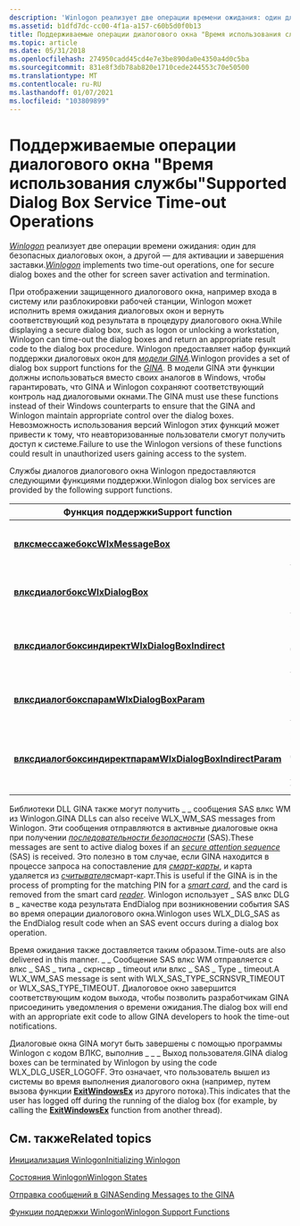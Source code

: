 ```yaml
---
description: 'Winlogon реализует две операции времени ожидания: один для безопасных диалоговых окон, а другой — для активации и завершения заставки.'
ms.assetid: b1dfd7dc-cc00-4f1a-a157-c60b5d0f0b13
title: Поддерживаемые операции диалогового окна "Время использования службы"
ms.topic: article
ms.date: 05/31/2018
ms.openlocfilehash: 274950cadd45cd4e7e3be890da0e4350a4d0c5ba
ms.sourcegitcommit: 831e8f3db78ab820e1710cede244553c70e50500
ms.translationtype: MT
ms.contentlocale: ru-RU
ms.lasthandoff: 01/07/2021
ms.locfileid: "103809899"
---
```

# <a name="supported-dialog-box-service-time-out-operations"></a><span data-ttu-id="62500-103">Поддерживаемые операции диалогового окна "Время использования службы"</span><span class="sxs-lookup"><span data-stu-id="62500-103">Supported Dialog Box Service Time-out Operations</span></span>

<span data-ttu-id="62500-104">[*Winlogon*](../secgloss/w-gly.md) реализует две операции времени ожидания: один для безопасных диалоговых окон, а другой — для активации и завершения заставки.</span><span class="sxs-lookup"><span data-stu-id="62500-104">[*Winlogon*](../secgloss/w-gly.md) implements two time-out operations, one for secure dialog boxes and the other for screen saver activation and termination.</span></span>

<span data-ttu-id="62500-105">При отображении защищенного диалогового окна, например входа в систему или разблокировки рабочей станции, Winlogon может исполнить время ожидания диалоговых окон и вернуть соответствующий код результата в процедуру диалогового окна.</span><span class="sxs-lookup"><span data-stu-id="62500-105">While displaying a secure dialog box, such as logon or unlocking a workstation, Winlogon can time-out the dialog boxes and return an appropriate result code to the dialog box procedure.</span></span> <span data-ttu-id="62500-106">Winlogon предоставляет набор функций поддержки диалоговых окон для [*модели GINA*](../secgloss/g-gly.md).</span><span class="sxs-lookup"><span data-stu-id="62500-106">Winlogon provides a set of dialog box support functions for the [*GINA*](../secgloss/g-gly.md).</span></span> <span data-ttu-id="62500-107">В модели GINA эти функции должны использоваться вместо своих аналогов в Windows, чтобы гарантировать, что GINA и Winlogon сохраняют соответствующий контроль над диалоговыми окнами.</span><span class="sxs-lookup"><span data-stu-id="62500-107">The GINA must use these functions instead of their Windows counterparts to ensure that the GINA and Winlogon maintain appropriate control over the dialog boxes.</span></span> <span data-ttu-id="62500-108">Невозможность использования версий Winlogon этих функций может привести к тому, что неавторизованные пользователи смогут получить доступ к системе.</span><span class="sxs-lookup"><span data-stu-id="62500-108">Failure to use the Winlogon versions of these functions could result in unauthorized users gaining access to the system.</span></span>

<span data-ttu-id="62500-109">Службы диалогов диалогового окна Winlogon предоставляются следующими функциями поддержки.</span><span class="sxs-lookup"><span data-stu-id="62500-109">Winlogon dialog box services are provided by the following support functions.</span></span>



| <span data-ttu-id="62500-110">Функция поддержки</span><span class="sxs-lookup"><span data-stu-id="62500-110">Support function</span></span>                                               | <span data-ttu-id="62500-111">Описание</span><span class="sxs-lookup"><span data-stu-id="62500-111">Description</span></span>                                                                                      |
|----------------------------------------------------------------|--------------------------------------------------------------------------------------------------|
| [<span data-ttu-id="62500-112">**влксмессажебокс**</span><span class="sxs-lookup"><span data-stu-id="62500-112">**WlxMessageBox**</span></span>](/windows/win32/api/winwlx/nc-winwlx-pwlx_message_box)                         | <span data-ttu-id="62500-113">Аналогично функции Windows [**MessageBox**](/windows/win32/api/winuser/nf-winuser-messagebox) .</span><span class="sxs-lookup"><span data-stu-id="62500-113">Similar to the Windows [**MessageBox**](/windows/win32/api/winuser/nf-winuser-messagebox) function.</span></span>                         |
| [<span data-ttu-id="62500-114">**влксдиалогбокс**</span><span class="sxs-lookup"><span data-stu-id="62500-114">**WlxDialogBox**</span></span>](/windows/win32/api/winwlx/nc-winwlx-pwlx_dialog_box)                           | <span data-ttu-id="62500-115">Аналогично функции Windows [**диалогбокс**](/windows/win32/api/winuser/nf-winuser-dialogboxa) .</span><span class="sxs-lookup"><span data-stu-id="62500-115">Similar to the Windows [**DialogBox**](/windows/win32/api/winuser/nf-winuser-dialogboxa) function.</span></span>                           |
| [<span data-ttu-id="62500-116">**влксдиалогбоксиндирект**</span><span class="sxs-lookup"><span data-stu-id="62500-116">**WlxDialogBoxIndirect**</span></span>](/windows/win32/api/winwlx/nc-winwlx-pwlx_dialog_box_indirect)           | <span data-ttu-id="62500-117">Аналогично функции Windows [**диалогбоксиндирект**](/windows/win32/api/winuser/nf-winuser-dialogboxindirecta) .</span><span class="sxs-lookup"><span data-stu-id="62500-117">Similar to the Windows [**DialogBoxIndirect**](/windows/win32/api/winuser/nf-winuser-dialogboxindirecta) function.</span></span>           |
| [<span data-ttu-id="62500-118">**влксдиалогбокспарам**</span><span class="sxs-lookup"><span data-stu-id="62500-118">**WlxDialogBoxParam**</span></span>](/windows/win32/api/winwlx/nc-winwlx-pwlx_dialog_box_param)                 | <span data-ttu-id="62500-119">Аналогично функции Windows [**диалогбокспарам**](/windows/win32/api/winuser/nf-winuser-dialogboxparama) .</span><span class="sxs-lookup"><span data-stu-id="62500-119">Similar to the Windows [**DialogBoxParam**](/windows/win32/api/winuser/nf-winuser-dialogboxparama) function.</span></span>                 |
| [<span data-ttu-id="62500-120">**влксдиалогбоксиндиректпарам**</span><span class="sxs-lookup"><span data-stu-id="62500-120">**WlxDialogBoxIndirectParam**</span></span>](/windows/win32/api/winwlx/nc-winwlx-pwlx_dialog_box_indirect_param) | <span data-ttu-id="62500-121">Аналогично функции Windows [**диалогбоксиндиректпарам**](/windows/win32/api/winuser/nf-winuser-dialogboxindirectparama) .</span><span class="sxs-lookup"><span data-stu-id="62500-121">Similar to the Windows [**DialogBoxIndirectParam**](/windows/win32/api/winuser/nf-winuser-dialogboxindirectparama) function.</span></span> |



 

<span data-ttu-id="62500-122">Библиотеки DLL GINA также могут получить \_ \_ сообщения SAS влкс WM из Winlogon.</span><span class="sxs-lookup"><span data-stu-id="62500-122">GINA DLLs can also receive WLX\_WM\_SAS messages from Winlogon.</span></span> <span data-ttu-id="62500-123">Эти сообщения отправляются в активные диалоговые окна при получении [*последовательности безопасности*](../secgloss/s-gly.md) (SAS).</span><span class="sxs-lookup"><span data-stu-id="62500-123">These messages are sent to active dialog boxes if an [*secure attention sequence*](../secgloss/s-gly.md) (SAS) is received.</span></span> <span data-ttu-id="62500-124">Это полезно в том случае, если GINA находится в процессе запроса на сопоставление для [*смарт-карты*](../secgloss/s-gly.md), и карта удаляется из [*считывателя*](../secgloss/r-gly.md)смарт-карт.</span><span class="sxs-lookup"><span data-stu-id="62500-124">This is useful if the GINA is in the process of prompting for the matching PIN for a [*smart card*](../secgloss/s-gly.md), and the card is removed from the smart card [*reader*](../secgloss/r-gly.md).</span></span> <span data-ttu-id="62500-125">Winlogon использует \_ SAS влкс DLG в \_ качестве кода результата EndDialog при возникновении события SAS во время операции диалогового окна.</span><span class="sxs-lookup"><span data-stu-id="62500-125">Winlogon uses WLX\_DLG\_SAS as the EndDialog result code when an SAS event occurs during a dialog box operation.</span></span>

<span data-ttu-id="62500-126">Время ожидания также доставляется таким образом.</span><span class="sxs-lookup"><span data-stu-id="62500-126">Time-outs are also delivered in this manner.</span></span> <span data-ttu-id="62500-127">\_ \_ Сообщение SAS влкс WM отправляется с влкс \_ SAS \_ типа \_ скрнсвр \_ timeout или влкс \_ SAS \_ Type \_ timeout.</span><span class="sxs-lookup"><span data-stu-id="62500-127">A WLX\_WM\_SAS message is sent with WLX\_SAS\_TYPE\_SCRNSVR\_TIMEOUT or WLX\_SAS\_TYPE\_TIMEOUT.</span></span> <span data-ttu-id="62500-128">Диалоговое окно завершится соответствующим кодом выхода, чтобы позволить разработчикам GINA присоединить уведомления о времени ожидания.</span><span class="sxs-lookup"><span data-stu-id="62500-128">The dialog box will end with an appropriate exit code to allow GINA developers to hook the time-out notifications.</span></span>

<span data-ttu-id="62500-129">Диалоговые окна GINA могут быть завершены с помощью программы Winlogon с кодом ВЛКС, выполнив \_ \_ \_ Выход пользователя.</span><span class="sxs-lookup"><span data-stu-id="62500-129">GINA dialog boxes can be terminated by Winlogon by using the code WLX\_DLG\_USER\_LOGOFF.</span></span> <span data-ttu-id="62500-130">Это означает, что пользователь вышел из системы во время выполнения диалогового окна (например, путем вызова функции [**ExitWindowsEx**](/windows/win32/api/winuser/nf-winuser-exitwindowsex) из другого потока).</span><span class="sxs-lookup"><span data-stu-id="62500-130">This indicates that the user has logged off during the running of the dialog box (for example, by calling the [**ExitWindowsEx**](/windows/win32/api/winuser/nf-winuser-exitwindowsex) function from another thread).</span></span>

## <a name="related-topics"></a><span data-ttu-id="62500-131">См. также</span><span class="sxs-lookup"><span data-stu-id="62500-131">Related topics</span></span>

<dl> <dt>

[<span data-ttu-id="62500-132">Инициализация Winlogon</span><span class="sxs-lookup"><span data-stu-id="62500-132">Initializing Winlogon</span></span>](initializing-winlogon.md)
</dt> <dt>

[<span data-ttu-id="62500-133">Состояния Winlogon</span><span class="sxs-lookup"><span data-stu-id="62500-133">Winlogon States</span></span>](winlogon-states.md)
</dt> <dt>

[<span data-ttu-id="62500-134">Отправка сообщений в GINA</span><span class="sxs-lookup"><span data-stu-id="62500-134">Sending Messages to the GINA</span></span>](sending-messages-to-the-gina.md)
</dt> <dt>

[<span data-ttu-id="62500-135">Функции поддержки Winlogon</span><span class="sxs-lookup"><span data-stu-id="62500-135">Winlogon Support Functions</span></span>](authentication-functions.md)
</dt> </dl>

 

 
